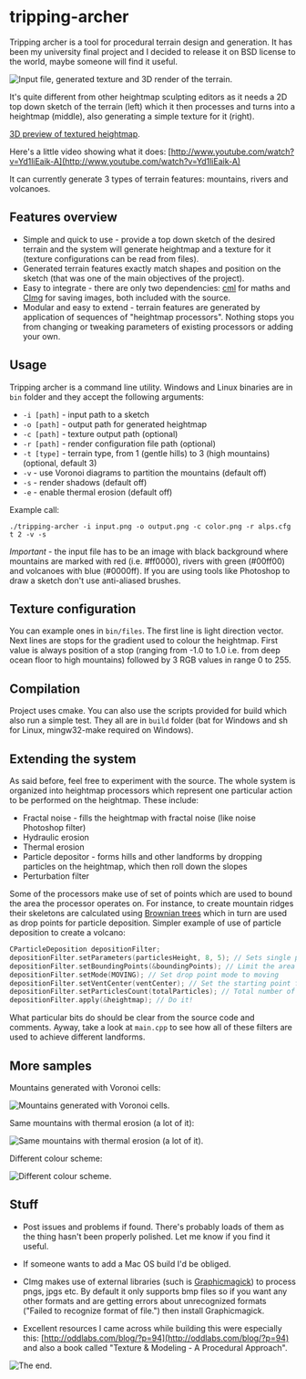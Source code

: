 tripping-archer
===============

Tripping archer is a tool for procedural terrain design and generation. It has been my university final project and I decided to release it on BSD license to the world, maybe someone will find it useful.

![Input file, generated texture and 3D render of the terrain.](http://amongpixels.com/tripping-archer/teaser.png)

It's quite different from other heightmap sculpting editors as it needs a 2D top down sketch of the terrain (left) which it then processes and turns into a heightmap (middle), also generating a simple texture for it (right).

[3D preview of textured heightmap](http://amongpixels.com/tripping-archer/screenshot.png).

Here's a little video showing what it does: [http://www.youtube.com/watch?v=Yd1liEaik-A](http://www.youtube.com/watch?v=Yd1liEaik-A)

It can currently generate 3 types of terrain features: mountains, rivers and volcanoes.

## Features overview
* Simple and quick to use - provide a top down sketch of the desired terrain and the system will generate heightmap and a texture for it (texture configurations can be read from files).
* Generated terrain features exactly match shapes and position on the sketch (that was one of the main objectives of the project).
* Easy to integrate - there are only two dependencies: [cml](http://cmldev.net/) for maths and [CImg](http://cimg.sourceforge.net/) for saving images, both included with the source.
* Modular and easy to extend - terrain features are generated by application of sequences of "heightmap processors". Nothing stops you from changing or tweaking parameters of existing processors or adding your own.

## Usage
Tripping archer is a command line utility. Windows and Linux binaries are in `bin` folder and they accept the following arguments:

* `-i [path]` - input path to a sketch
* `-o [path]` - output path for generated heightmap
* `-c [path]` - texture output path (optional)
* `-r [path]` - render configuration file path (optional)
* `-t [type]` - terrain type, from 1 (gentle hills) to 3 (high mountains) (optional, default 3)
* `-v` - use Voronoi diagrams to partition the mountains (default off)
* `-s` - render shadows (default off)
* `-e` - enable thermal erosion (default off)

Example call:

    ./tripping-archer -i input.png -o output.png -c color.png -r alps.cfg t 2 -v -s

*Important* - the input file has to be an image with black background where mountains are marked with red (i.e. #ff0000), rivers with green (#00ff00) and volcanoes with blue (#0000ff). If you are using tools like Photoshop to draw a sketch don't use anti-aliased brushes.

## Texture configuration

You can example ones in `bin/files`. The first line is light direction vector. Next lines are stops for the gradient used to colour the heightmap. First value is always position of a stop (ranging from -1.0 to 1.0 i.e. from deep ocean floor to high mountains) followed by 3 RGB values in range 0 to 255.

## Compilation

Project uses cmake. You can also use the scripts provided for build which also run a simple test. They all are in `build` folder (bat for Windows and sh for Linux, mingw32-make required on Windows).

## Extending the system

As said before, feel free to experiment with the source. The whole system is organized into heightmap processors which represent one particular action to be performed on the heightmap. These include:

* Fractal noise - fills the heightmap with fractal noise (like noise Photoshop filter)
* Hydraulic erosion
* Thermal erosion
* Particle depositor - forms hills and other landforms by dropping particles on the heightmap, which then roll down the slopes
* Perturbation filter

Some of the processors make use of set of points which are used to bound the area the processor operates on. For instance, to create mountain ridges their skeletons are calculated using [Brownian trees](http://en.wikipedia.org/wiki/Brownian_tree) which in turn are used as drop points for particle deposition. Simpler example of use of particle deposition to create a volcano:

```cpp
CParticleDeposition depositionFilter;
depositionFilter.setParameters(particlesHeight, 8, 5); // Sets single particle height, elevation threshold and  search radius
depositionFilter.setBoundingPoints(&boundingPoints); // Limit the area where the drop point can move
depositionFilter.setMode(MOVING); // Set drop point mode to moving
depositionFilter.setVentCenter(ventCenter); // Set the starting point for the drop point
depositionFilter.setParticlesCount(totalParticles); // Total number of particles to drop
depositionFilter.apply(&heightmap); // Do it!
```
What particular bits do should be clear from the source code and comments. Ayway, take a look at `main.cpp` to see how all of these filters are used to achieve different landforms.

## More samples

Mountains generated with Voronoi cells:

![Mountains generated with Voronoi cells.](http://amongpixels.com/tripping-archer/base-color.png)

Same mountains with thermal erosion (a lot of it):

![Same mountains with thermal erosion (a lot of it).](http://amongpixels.com/tripping-archer/erosion2-color.png)

Different colour scheme:

![Different colour scheme.](http://amongpixels.com/tripping-archer/color.png)

## Stuff

* Post issues and problems if found. There's probably loads of them as the thing hasn't been properly polished. Let me know if you find it useful.

* If someone wants to add a Mac OS build I'd be obliged.

* CImg makes use of external libraries (such is [Graphicmagick](http://www.graphicsmagick.org/)) to process pngs, jpgs etc. By default it only supports bmp files so if you want any other formats and are getting errors about unrecognized formats ("Failed to recognize format of file.") then install Graphicmagick.

* Excellent resources I came across while building this were especially this: [http://oddlabs.com/blog/?p=94](http://oddlabs.com/blog/?p=94) and also a book called "Texture & Modeling - A Procedural Approach".

![The end.](http://amongpixels.com/tripping-archer/the-end.png)

